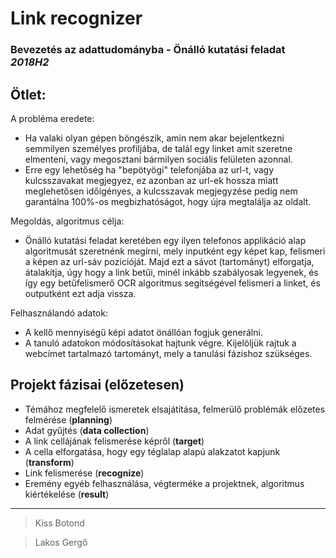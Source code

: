 # Link recognizer

### Bevezetés az adattudományba - Önálló kutatási feladat *2018H2*




## Ötlet:

A probléma eredete:

- Ha valaki olyan gépen böngészik, amin nem akar bejelentkezni semmilyen személyes profiljába,
  de talál egy linket amit szeretne elmenteni, vagy megosztani bármilyen sociális felületen azonnal.
- Erre egy lehetőség ha "bepötyögi" telefonjába az url-t, vagy kulcsszavakat megjegyez, ez azonban az url-ek hossza miatt
  meglehetősen időigényes, a kulcsszavak megjegyzése pedig nem garantálna 100%-os megbizhatóságot, hogy újra megtalálja az
  oldalt.

Megoldás, algoritmus célja:

- Önálló kutatási feladat keretében egy ilyen telefonos applikáció alap algoritmusát szeretnénk megírni,
  mely inputként egy képet kap, felismeri a képen az url-sáv pozicióját. Majd ezt a sávot (tartományt)
  elforgatja, átalakítja, úgy hogy a link betűi, minél inkább szabályosak legyenek, és így egy betűfelismerő
  OCR algoritmus segítségével felismeri a linket, és outputként ezt adja vissza. 

Felhasználandó adatok:

- A kellő mennyiségű képi adatot önállóan fogjuk generálni.
- A tanuló adatokon módosításokat hajtunk végre. Kijelöljük rajtuk a webcímet tartalmazó tartományt, mely a tanulási fázishoz
  szükséges.

## Projekt fázisai (előzetesen) 

- Témához megfelelő ismeretek elsajátítása, felmerülő problémák előzetes felmérése (**planning**) 
- Adat gyűjtés (**data collection**)
- A link cellájának felismerése képről (**target**)
- A cella elforgatása, hogy egy téglalap alapú alakzatot kapjunk (**transform**)
- Link felismerése (**recognize**)
- Eremény egyéb felhasználása, végterméke a projektnek, algoritmus kiértékelése (**result**)

---
> Kiss Botond

> Lakos Gergő
